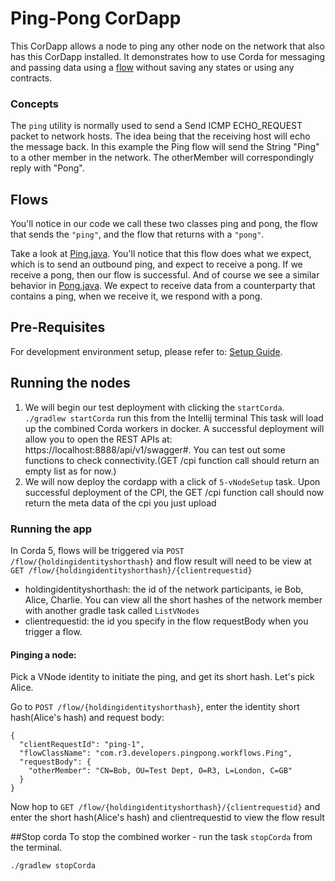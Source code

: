 # Ping-Pong CorDapp
This CorDapp allows a node to ping any other node on the network that also has this CorDapp installed.
It demonstrates how to use Corda for messaging and passing data using a [flow](https://docs.r3.com/en/platform/corda/5.0-beta/developing/ledger/flows.html) without saving any states or using any contracts.


### Concepts
The `ping` utility is normally used to send a Send ICMP ECHO_REQUEST packet to network hosts. The idea being that the receiving host will echo the message back.
In this example the Ping flow will send the String "Ping" to a other member in the network.
The otherMember will correspondingly reply with "Pong".

## Flows
You'll notice in our code we call these two classes ping and pong, the flow that sends the `"ping"`, and the flow that returns with a `"pong"`.

Take a look at [Ping.java](./workflows/src/main/java/com/r3/developers/pingpong/workflows/Ping.java).
You'll notice that this flow does what we expect, which is to send an outbound ping, and expect to receive a pong.
If we receive a pong, then our flow is successful.
And of course we see a similar behavior in [Pong.java](./workflows/src/main/java/com/r3/developers/pingpong/workflows/Pong.java).
We expect to receive data from a counterparty that contains a ping, when we receive it, we respond with a pong.

## Pre-Requisites
For development environment setup, please refer to: [Setup Guide](https://docs.r3.com/).


## Running the nodes
1. We will begin our test deployment with clicking the `startCorda`.
   `./gradlew startCorda` run this from the Intellij terminal
   This task will load up the combined Corda workers in docker.
   A successful deployment will allow you to open the REST APIs at: https://localhost:8888/api/v1/swagger#.
   You can test out some functions to check connectivity.(GET /cpi function call should return an empty list as for now.)
2. We will now deploy the cordapp with a click of `5-vNodeSetup` task. Upon successful deployment of the CPI,
   the GET /cpi function call should now return the meta data of the cpi you just upload


### Running the app
In Corda 5, flows will be triggered via `POST /flow/{holdingidentityshorthash}` and flow result will need to be view at
`GET /flow/{holdingidentityshorthash}/{clientrequestid}`
* holdingidentityshorthash: the id of the network participants, ie Bob, Alice, Charlie. You can view all the short
  hashes of the network member with another gradle task called `ListVNodes`
* clientrequestid: the id you specify in the flow requestBody when you trigger a flow.

####  Pinging a node:
Pick a VNode identity to initiate the ping, and get its short hash. Let's pick Alice.

Go to `POST /flow/{holdingidentityshorthash}`, enter the identity short hash(Alice's hash) and request body:
```
{
  "clientRequestId": "ping-1",
  "flowClassName": "com.r3.developers.pingpong.workflows.Ping",
  "requestBody": {
    "otherMember": "CN=Bob, OU=Test Dept, O=R3, L=London, C=GB"
  }
}
```

Now hop to `GET /flow/{holdingidentityshorthash}/{clientrequestid}` and enter the short
hash(Alice's hash) and clientrequestid to view the flow result

##Stop corda
To stop the combined worker - run the task `stopCorda` from the terminal.
```
./gradlew stopCorda
```